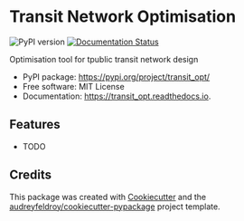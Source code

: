 # Transit Network Optimisation

![PyPI version](https://img.shields.io/pypi/v/transit_opt.svg)
[![Documentation Status](https://readthedocs.org/projects/transit_opt/badge/?version=latest)](https://transit_opt.readthedocs.io/en/latest/?version=latest)

Optimisation tool for tpublic transit network design

* PyPI package: https://pypi.org/project/transit_opt/
* Free software: MIT License
* Documentation: https://transit_opt.readthedocs.io.

## Features

* TODO

## Credits

This package was created with [Cookiecutter](https://github.com/audreyfeldroy/cookiecutter) and the [audreyfeldroy/cookiecutter-pypackage](https://github.com/audreyfeldroy/cookiecutter-pypackage) project template.

